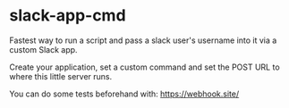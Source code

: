 # slack-app-cmd

Fastest way to run a script and pass a slack user's username into it via
a custom Slack app.

Create your application, set a custom command and set the POST URL to where
this little server runs.

You can do some tests beforehand with:
https://webhook.site/
